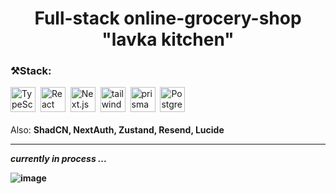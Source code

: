 <h1 align='center'>Full-stack online-grocery-shop "lavka kitchen"</h1>


### ⚒️Stack: 
<img src="https://cdn.jsdelivr.net/gh/devicons/devicon@latest/icons/typescript/typescript-original.svg" title="TypeScript" alt="TypeScript" width="40" height="40"/>&nbsp;
<img src="https://cdn.jsdelivr.net/gh/devicons/devicon@latest/icons/react/react-original.svg" title="React" alt="React" width="40" height="40"/>&nbsp;
<img src="https://cdn.jsdelivr.net/gh/devicons/devicon@latest/icons/nextjs/nextjs-original.svg" title="Next.js" alt="Next.js" width="40" height="40"/>&nbsp;
<img src="https://cdn.jsdelivr.net/gh/devicons/devicon@latest/icons/tailwindcss/tailwindcss-original.svg" title="tailwindcss" alt="tailwindcss" width="40" height="40"/>&nbsp;
<img src="https://cdn.jsdelivr.net/gh/devicons/devicon@latest/icons/prisma/prisma-original.svg" title="prisma" alt="prisma" width="40" height="40"/>&nbsp;
<img src="https://cdn.jsdelivr.net/gh/devicons/devicon@latest/icons/postgresql/postgresql-original.svg" title="PostgreSQL" alt="PostgreSQL" width="40" height="40"/>&nbsp;
<br>
<br>
Also: <b>ShadCN, NextAuth, Zustand, Resend, Lucide<b>
<hr>
<em>currently in process ... </em>

![image](https://github.com/user-attachments/assets/ffd68353-86b9-4721-b286-6537d32f1c5f)




